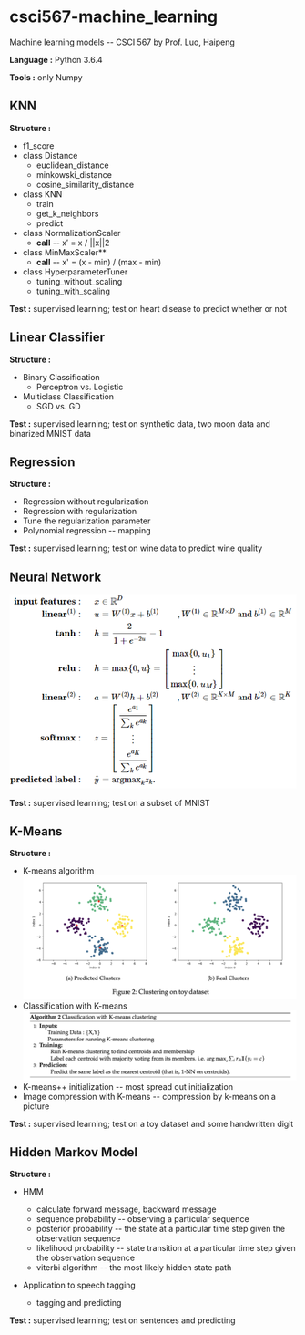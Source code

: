 # csci567-machine_learning

Machine learning models -- CSCI 567 by Prof. Luo, Haipeng

**Language :** Python 3.6.4

**Tools :** only Numpy

## KNN

**Structure :** 
- f1_score
- class Distance
    - euclidean_distance
    - minkowski_distance
    - cosine_similarity_distance
- class KNN
    - train
    - get_k_neighbors
    - predict
- class NormalizationScaler
    - __call__ -- x′ = x / ||x||2
- class MinMaxScaler**
    - __call__ -- x' = (x - min) / (max - min)
- class HyperparameterTuner
    - tuning_without_scaling
    - tuning_with_scaling
	
**Test :** supervised learning; test on heart disease to predict whether or not

## Linear Classifier

**Structure :** 
- Binary Classification
    - Perceptron vs. Logistic
- Multiclass Classification
    - SGD vs. GD

**Test :** supervised learning; test on synthetic data, two moon data and binarized MNIST data

## Regression

**Structure :** 
- Regression without regularization
- Regression with regularization
- Tune the regularization parameter
- Polynomial regression -- mapping

**Test :** supervised learning; test on wine data to predict wine quality

## Neural Network
![image](https://github.com/TurenK/csci567-machine_learning/blob/main/Neural_Networks/structure.png)
	
**Test :** supervised learning; test on a subset of MNIST

## K-Means

**Structure :** 
- K-means algorithm
    ![image](https://github.com/TurenK/csci567-machine_learning/blob/main/K_means/clusters.png)
- Classification with K-means
    ![image](https://github.com/TurenK/csci567-machine_learning/blob/main/K_means/Algo.png)
- K-means++ initialization -- most spread out initialization
- Image compression with K-means -- compression by k-means on a picture

**Test :** supervised learning; test on a toy dataset and some handwritten digit

## Hidden Markov Model

**Structure :** 
- HMM
    - calculate forward message, backward message
    - sequence probability -- observing a particular sequence
    - posterior probability -- the state at a particular time step given the observation sequence
    - likelihood probability -- state transition at a particular time step given the observation sequence
    - viterbi algorithm -- the most likely hidden state path
    
- Application to speech tagging
    - tagging and predicting

**Test :** supervised learning; test on sentences and predicting


